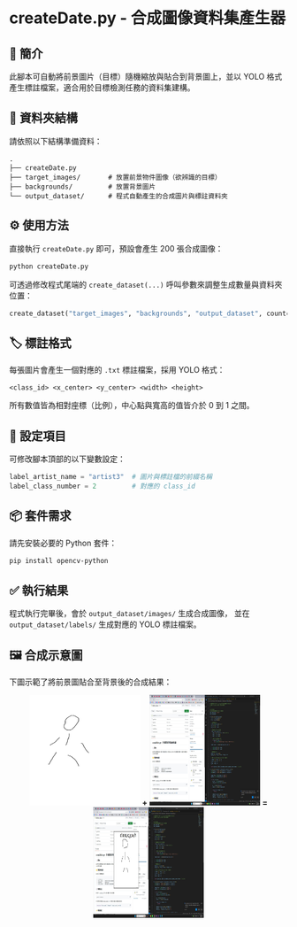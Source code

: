 
# createDate.py - 合成圖像資料集產生器

## 📄 簡介
此腳本可自動將前景圖片（目標）隨機縮放與貼合到背景圖上，並以 YOLO 格式產生標註檔案，適合用於目標檢測任務的資料集建構。

## 📁 資料夾結構

請依照以下結構準備資料：

```
.
├── createDate.py
├── target_images/       # 放置前景物件圖像（欲辨識的目標）
├── backgrounds/         # 放置背景圖片
└── output_dataset/      # 程式自動產生的合成圖片與標註資料夾
```

## ⚙️ 使用方法

直接執行 `createDate.py` 即可，預設會產生 200 張合成圖像：

```bash
python createDate.py
```

可透過修改程式尾端的 `create_dataset(...)` 呼叫參數來調整生成數量與資料夾位置：

```python
create_dataset("target_images", "backgrounds", "output_dataset", count=200)
```

## 🏷️ 標註格式

每張圖片會產生一個對應的 `.txt` 標註檔案，採用 YOLO 格式：

```
<class_id> <x_center> <y_center> <width> <height>
```

所有數值皆為相對座標（比例），中心點與寬高的值皆介於 0 到 1 之間。

## 🔧 設定項目

可修改腳本頂部的以下變數設定：

```python
label_artist_name = "artist3"  # 圖片與標註檔的前綴名稱
label_class_number = 2         # 對應的 class_id
```

## 📦 套件需求

請先安裝必要的 Python 套件：

```bash
pip install opencv-python
```

## ✅ 執行結果

程式執行完畢後，會於 `output_dataset/images/` 生成合成圖像，
並在 `output_dataset/labels/` 生成對應的 YOLO 標註檔案。



## 🖼️ 合成示意圖

下圖示範了將前景圖貼合至背景後的合成結果：

<p align="center">
  <img src="https://github.com/klo4634321/labelImg-Demo/blob/main/Demonstration_Image/target.jpg" height = "200" width="200"/>
  <strong>+</strong>
  <img src="https://github.com/klo4634321/labelImg-Demo/blob/main/Demonstration_Image/bg.jpg" height = "200" width="200"/>
  <strong>=</strong>
  <img src="https://github.com/klo4634321/labelImg-Demo/blob/main/Demonstration_Image/output.jpg" height = "200" width="200"/>
</p>


